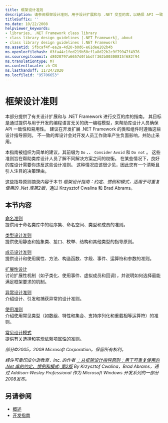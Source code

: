 ```yaml
---
title: 框架设计准则
description: 请参阅框架设计准则，用于设计扩展和与 .NET 交互的库，以确保 API 一致性和易用性。
titleSuffix: ''
ms.date: 10/22/2008
helpviewer_keywords:
- libraries, .NET Framework class library
- class library design guidelines [.NET Framework], about
- class library design guidelines [.NET Framework]
ms.assetid: 5fbcaf4f-ea2a-4d20-b0d6-e61dee202b4b
ms.openlocfilehash: 03fa44c1fed219b50cf1a8d22b2c9f79947f4976
ms.sourcegitcommit: d8020797a6657d0fbbdff362b80300815f682f94
ms.translationtype: MT
ms.contentlocale: zh-CN
ms.lasthandoff: 11/24/2020
ms.locfileid: "95706653"
---
```

# <a name="framework-design-guidelines"></a>框架设计准则

本部分提供了有关设计扩展和与 .NET Framework 进行交互的库的指南。 其目标是通过提供与用于开发的编程语言无关的统一编程模型，来帮助库设计人员确保 API 一致性和易用性。 建议在开发扩展 .NET Framework 的类和组件时遵循这些设计指导原则。 不一致的库设计会对开发人员工作效率产生负面影响，并防止采用。  
  
 本指南被组织为简单的建议，其前缀为 `Do` 、、 `Consider` `Avoid` 和 `Do not` 。 这些准则旨在帮助类库设计人员了解不同解决方案之间的权衡。 在某些情况下，良好的库设计需要你违反这些设计准则。 这种情况应该很少见，因此您有一个清晰且引人注目的决策理由。  
  
 这些指导原则摘录内容于本书 *框架设计指南：约定、惯例和模式，适用于可重复使用的 .Net 库第2版*，通过 Krzysztof Cwalina 和 Brad Abrams。  
  
## <a name="in-this-section"></a>本节内容  

 [命名准则](naming-guidelines.md)  
 提供用于命名类库中的程序集、命名空间、类型和成员的准则。  
  
 [类型设计准则](type.md)  
 提供使用静态和抽象类、接口、枚举、结构和其他类型的指导原则。  
  
 [成员设计准则](member.md)  
 提供设计和使用属性、方法、构造函数、字段、事件、运算符和参数的准则。  
  
 [扩展性设计](designing-for-extensibility.md)  
 讨论扩展性机制（如子类化、使用事件、虚拟成员和回调），并说明如何选择最能满足框架要求的机制。  
  
 [异常设计准则](exceptions.md)  
 介绍设计、引发和捕获异常的设计准则。  
  
 [使用准则](usage-guidelines.md)  
 介绍使用常见类型（如数组、特性和集合、支持序列化和重载相等运算符）的准则。  
  
 [常见设计模式](common-design-patterns.md)  
 提供有关选择和实现依赖项属性的准则。  
  
 *部分©2005，2009 Microsoft Corporation。保留所有权利。*  
  
 *经许可重印皮尔逊教育，Inc. 的作者 [：从框架设计指导原则：用于可重复使用的 .Net 库的约定、惯例和模式; 第2版](https://www.informit.com/store/framework-design-guidelines-conventions-idioms-and-9780321545619) By Krzysztof Cwalina，Brad Abrams，通过 Addison-Wesley Professional 作为 Microsoft Windows 开发系列的一部分2008发布。*  
  
## <a name="see-also"></a>另请参阅

- [概述](../../framework/get-started/overview.md)
- [开发指南](../../framework/development-guide.md)

